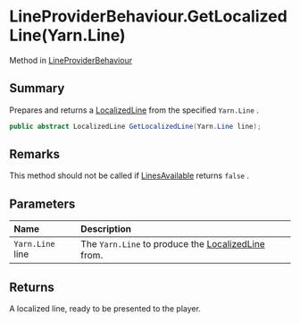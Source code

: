 # LineProviderBehaviour.GetLocalizedLine(Yarn.Line)

Method in [LineProviderBehaviour](api/csharp/yarn.unity.lineproviderbehaviour.md)

## Summary


Prepares and returns a  <a href="yarn.unity.localizedline.md">LocalizedLine</a>  from the
specified  <code>Yarn.Line</code> .


```csharp
public abstract LocalizedLine GetLocalizedLine(Yarn.Line line);
```

## Remarks


This method should not be called if  <a href="yarn.unity.lineproviderbehaviour.linesavailable.md">LinesAvailable</a>  returns  <code>false</code> .


## Parameters

|Name|Description|
|:---|:---|
|`Yarn.Line` line|The  <code>Yarn.Line</code>  to produce the <a href="yarn.unity.localizedline.md">LocalizedLine</a>  from.|

## Returns

A localized line, ready to be presented to the
player.

